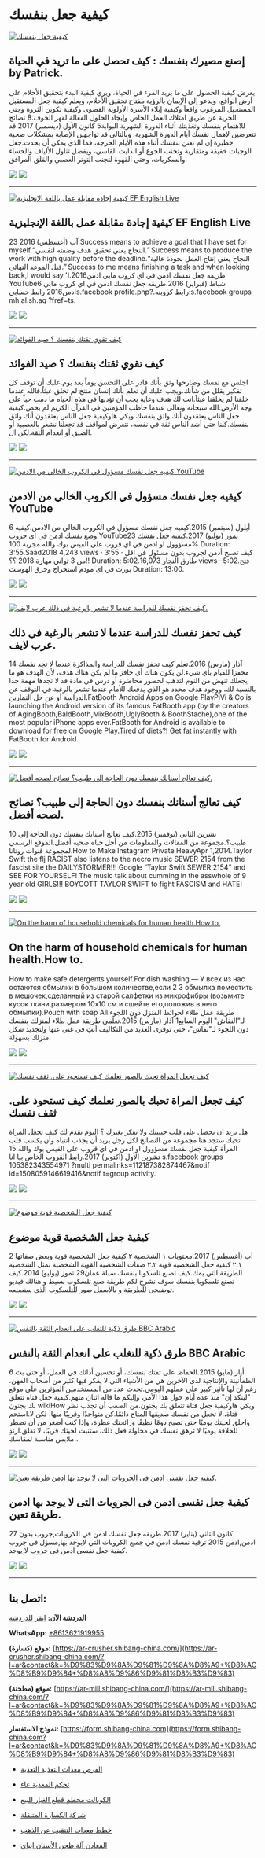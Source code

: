 # كيفية جعل بنفسك

<a href="https://swt.shibang-china.com/?l=ar&img&k=%D9%83%D9%8A%D9%81%D9%8A%D8%A9+%D8%AC%D8%B9%D9%84+%D8%A8%D9%86%D9%81%D8%B3%D9%83" target="_blank">![كيفية جعل بنفسك](http://static.shibang-china.com/all-800x300/1476.jpg)</a>

## إصنع مصيرك بنفسك : كيف تحصل على ما تريد في الحياة by Patrick.
يعرض كيفية الحصول على ما يريد المرء في الحياة، ويري كيفية البدء بتحقيق الأحلام على أرض الواقع، ويدعو إلى الإيمان بالرؤية مفتاح تحقيق الأحلام، ويعلم كيفية جعل المستقبل المستحيل المرغوب واقعاً وكيفية إبلاء الأسرة الأولوية القصوى وكيفية تكوين الثروة وجني الحرية عن طريق امتلاك العمل الخاص وإيجاد الحلول الفعالة لقهر الخوف.8 نصائح للاهتمام بنفسك وتغذيتك أثناء الدورة الشهرية البوابة5 كانون الأول (ديسمبر) 2017.قد تتعرضين لإهمال نفسك أيام الدورة الشهرية، وبالتالي قد تواجهين الإصابة بمشكلات صحية خطيرة إن لم تعتن بنفسك أثناء هذه الأيام الحرجة، فما الذي يمكن أن يحدث.جعل الوجبات خفيفة ومتقاربة وتجنب الجوع أو الدايت القاسي، ويفضل تناول الألياف والحساء والسكريات، وحتى القهوة لتجنب التوتر العصبي والقلق المرافق.


<a href="https://whatsapp.shibangsoft.com/WhatsApp.php" target="_blank" title="WhatsApp">![](http://static.shibang-china.com/icon/whatsapp.png)</a> <a href="https://swt.shibang-china.com/?l=ar&icon&k=%D9%83%D9%8A%D9%81%D9%8A%D8%A9+%D8%AC%D8%B9%D9%84+%D8%A8%D9%86%D9%81%D8%B3%D9%83" target="_blank">![](http://static.shibang-china.com/icon/chat-ar.png)</a>

---

<a href="https://swt.shibang-china.com/?l=ar&img&k=%D9%83%D9%8A%D9%81%D9%8A%D8%A9+%D8%AC%D8%B9%D9%84+%D8%A8%D9%86%D9%81%D8%B3%D9%83" target="_blank">![كيفية إجادة مقابلة عمل باللغة الإنجليزية EF English Live](http://static.shibang-china.com/all-800x300/84.jpg)</a>

## كيفية إجادة مقابلة عمل باللغة الإنجليزية EF English Live
23 آب (أغسطس) 2016.Success means to achieve a goal that I have set for myself.“النجاح يعني تحقيق هدف وضعته لنفسي.” Success means to produce the work with high quality before the deadline.“النجاح يعني إنتاج العمل بجودة عالية قبل الموعد النهائي.” Success to me means finishing a task and when looking back,I would say &#39;I.طريقه جعل نفسك ادمن في اي كروب مابي ادمن2016 YouTube6 شباط (فبراير) 2016.طريقه جعل نفسك ادمن في اي كروب مابي ادمن2016 رابط حسابيs.facebook profile.php?.رابط كروبنه:s.facebook groups mh.al.sh.aq ?fref=ts.


<a href="https://whatsapp.shibangsoft.com/WhatsApp.php" target="_blank" title="WhatsApp">![](http://static.shibang-china.com/icon/whatsapp.png)</a> <a href="https://swt.shibang-china.com/?l=ar&icon&k=%D9%83%D9%8A%D9%81%D9%8A%D8%A9+%D8%AC%D8%B9%D9%84+%D8%A8%D9%86%D9%81%D8%B3%D9%83" target="_blank">![](http://static.shibang-china.com/icon/chat-ar.png)</a>

---

<a href="https://swt.shibang-china.com/?l=ar&img&k=%D9%83%D9%8A%D9%81%D9%8A%D8%A9+%D8%AC%D8%B9%D9%84+%D8%A8%D9%86%D9%81%D8%B3%D9%83" target="_blank">![كيف تقوي ثقتك بنفسك ؟ صيد الفوائد](http://static.shibang-china.com/all-800x300/1380.jpg)</a>

## كيف تقوي ثقتك بنفسك ؟ صيد الفوائد
اجلس مع نفسك وصارحها وثق بأنك قادر على التحسن يوماً بعد يوم.عليك أن توقف كل تفكير يقلل من شأنك.ويجب عليك أن تعلم بأنك إنسان منتج لم تخلق عبثاً.فالله عندما خلقنا لم يخلقنا عبثاً.انت لك هدف وغاية يجب أن تؤديها في هذه الحياه ما دمت حياً على وجه الأرض.الله سبحانه وتعالى عندما خاطب المؤمنين في القرآن الكريم لم يخص.كيفية جعل الناس يعتقدون أنك واثق بنفسك ويكي هاوكيفية جعل الناس يعتقدون أنك واثق بنفسك.كلنا حتى أشد الناس ثقة في نفسه، نتعرض لمواقف قد تجعلنا نشعر بالعصبية أو الضيق أو انعدام الثقة.لكن ال.


<a href="https://whatsapp.shibangsoft.com/WhatsApp.php" target="_blank" title="WhatsApp">![](http://static.shibang-china.com/icon/whatsapp.png)</a> <a href="https://swt.shibang-china.com/?l=ar&icon&k=%D9%83%D9%8A%D9%81%D9%8A%D8%A9+%D8%AC%D8%B9%D9%84+%D8%A8%D9%86%D9%81%D8%B3%D9%83" target="_blank">![](http://static.shibang-china.com/icon/chat-ar.png)</a>

---

<a href="https://swt.shibang-china.com/?l=ar&img&k=%D9%83%D9%8A%D9%81%D9%8A%D8%A9+%D8%AC%D8%B9%D9%84+%D8%A8%D9%86%D9%81%D8%B3%D9%83" target="_blank">![كيفيه جعل نفسك مسؤول في الكروب الخالي من الادمن YouTube](http://static.shibang-china.com/all-800x300/339.jpg)</a>

## كيفيه جعل نفسك مسؤول في الكروب الخالي من الادمن YouTube
6 أيلول (سبتمبر) 2015.كيفيه جعل نفسك مسؤول في الكروب الخالي من الادمن.كيفيه وضع نفسك ادمن في اي جروب YouTube23 تموز (يوليو) 2017.كيفية جعل نفسك مسؤوول او ادمن في اي قروب على الفيس بوك والله مجربة 100% Duration: 3:55.Saad2018 4,243 views &middot; 3:55 &middot; كيف تصبح أدمن لجروب بدون مسئول في اقل من 3 ثواني مهارة 2018 ؟؟!! Duration: 5:02.طارق النجار 16,073 views &middot; 5:02.فتح بورت في اي مودم استخراج وحرق الهوست Duration: 13:00.


<a href="https://whatsapp.shibangsoft.com/WhatsApp.php" target="_blank" title="WhatsApp">![](http://static.shibang-china.com/icon/whatsapp.png)</a> <a href="https://swt.shibang-china.com/?l=ar&icon&k=%D9%83%D9%8A%D9%81%D9%8A%D8%A9+%D8%AC%D8%B9%D9%84+%D8%A8%D9%86%D9%81%D8%B3%D9%83" target="_blank">![](http://static.shibang-china.com/icon/chat-ar.png)</a>

---

<a href="https://swt.shibang-china.com/?l=ar&img&k=%D9%83%D9%8A%D9%81%D9%8A%D8%A9+%D8%AC%D8%B9%D9%84+%D8%A8%D9%86%D9%81%D8%B3%D9%83" target="_blank">![كيف تحفز نفسك للدراسة عندما لا تشعر بالرغبة في ذلك عرب ﻻيف.](http://static.shibang-china.com/all-800x300/4.jpg)</a>

## كيف تحفز نفسك للدراسة عندما لا تشعر بالرغبة في ذلك عرب ﻻيف.
14 آذار (مارس) 2016.تعلم كيف تحفز نفسك للدراسة والمذاكرة عندما لا تجد نفسك محفزا للقيام بأي شيء.لن يكون هناك أي حافز ما لم يكن هناك هدف، لأن الهدف هو ما يجعلك تنهض من النوم لتذهب لحضور محاضرة أو درس في مادة قد لا تجدها مهمة جدا بالنسبة لك، ووجود هدف محدد هو الذي يدفعك للأمام عندما تشعر بالرغبة في التوقف عن الدراسة أو عن حل التمارين.FatBooth Android Apps on Google PlayPiVi &amp; Co is launching the Android version of its famous FatBooth app (by the creators of AgingBooth,BaldBooth,MixBooth,UglyBooth &amp; BoothStache),one of the most popular iPhone apps ever.FatBooth for Android is available to download for free on Google Play.Tired of diets?! Get fat instantly with FatBooth for Android.


<a href="https://whatsapp.shibangsoft.com/WhatsApp.php" target="_blank" title="WhatsApp">![](http://static.shibang-china.com/icon/whatsapp.png)</a> <a href="https://swt.shibang-china.com/?l=ar&icon&k=%D9%83%D9%8A%D9%81%D9%8A%D8%A9+%D8%AC%D8%B9%D9%84+%D8%A8%D9%86%D9%81%D8%B3%D9%83" target="_blank">![](http://static.shibang-china.com/icon/chat-ar.png)</a>

---

<a href="https://swt.shibang-china.com/?l=ar&img&k=%D9%83%D9%8A%D9%81%D9%8A%D8%A9+%D8%AC%D8%B9%D9%84+%D8%A8%D9%86%D9%81%D8%B3%D9%83" target="_blank">![كيف تعالج أسنانك بنفسك دون الحاجة إلى طبيب؟ نصائح لصحه أفضل.](http://static.shibang-china.com/all-800x300/1006.jpg)</a>

## كيف تعالج أسنانك بنفسك دون الحاجة إلى طبيب؟ نصائح لصحه أفضل.
10 تشرين الثاني (نوفمبر) 2015.كيف تعالج أسنانك بنفسك دون الحاجة إلى طبيب؟.مجموعة من المقالات والمعلومات من أجل حياة صحيه أفضل.الموقع الرسمي لمجموعة قنوات روتانا.How to Make Instagram Private HeavyApr 1,2014.Taylor Swift the flj RACIST also listens to the necro music SEWER 2154 from the fascist site the DAILYSTORMER!!! Google “Taylor Swift SEWER 2154” and SEE FOR YOURSELF! The music talk about cumming in the asswhole of 9 year old GIRLS!!! BOYCOTT TAYLOR SWIFT to fight FASCISM and HATE!


<a href="https://whatsapp.shibangsoft.com/WhatsApp.php" target="_blank" title="WhatsApp">![](http://static.shibang-china.com/icon/whatsapp.png)</a> <a href="https://swt.shibang-china.com/?l=ar&icon&k=%D9%83%D9%8A%D9%81%D9%8A%D8%A9+%D8%AC%D8%B9%D9%84+%D8%A8%D9%86%D9%81%D8%B3%D9%83" target="_blank">![](http://static.shibang-china.com/icon/chat-ar.png)</a>

---

<a href="https://swt.shibang-china.com/?l=ar&img&k=%D9%83%D9%8A%D9%81%D9%8A%D8%A9+%D8%AC%D8%B9%D9%84+%D8%A8%D9%86%D9%81%D8%B3%D9%83" target="_blank">![On the harm of household chemicals for human health.How to.](http://static.shibang-china.com/all-800x300/470.jpg)</a>

## On the harm of household chemicals for human health.How to.
How to make safe detergents yourself.For dish washing.— У всех из нас остаются обмылки в большом количестве,если 2 3 обмылка поместить в мешочек,сделанный из старой салфетки из микрофибры (возьмите кусок ткани,размером 10х10 см и сшейте его,положив в него обмылки).Pouch with soap All.طريقة عمل طلاء لحوائط المنزل دون اللجوء لـ&quot;النقاش&quot; اليوم السابع1 آذار (مارس) 2015.تعلمى طريقة عمل طلاء لمنزلك بنفسك دون اللجوء لـ&quot;نقاش&quot;، حتى توفرى العديد من التكاليف أنتِ فى غنى عنها ولتجديد شكل منزلك بسهولة.


<a href="https://whatsapp.shibangsoft.com/WhatsApp.php" target="_blank" title="WhatsApp">![](http://static.shibang-china.com/icon/whatsapp.png)</a> <a href="https://swt.shibang-china.com/?l=ar&icon&k=%D9%83%D9%8A%D9%81%D9%8A%D8%A9+%D8%AC%D8%B9%D9%84+%D8%A8%D9%86%D9%81%D8%B3%D9%83" target="_blank">![](http://static.shibang-china.com/icon/chat-ar.png)</a>

---

<a href="https://swt.shibang-china.com/?l=ar&img&k=%D9%83%D9%8A%D9%81%D9%8A%D8%A9+%D8%AC%D8%B9%D9%84+%D8%A8%D9%86%D9%81%D8%B3%D9%83" target="_blank">![كيف تجعل المراة تحبك بالصور نعلمك كيف تستحوذ على. ثقف نفسك](http://static.shibang-china.com/all-800x300/734.jpg)</a>

## كيف تجعل المراة تحبك بالصور نعلمك كيف تستحوذ على. ثقف نفسك
هل تريد ان تحصل على قلب حبيبتك ولا تفكر بغيرك ؟ اليوم نقدم لك كيف تجعل المراة تحبك ستجد هنا مجموعة من النصائح لكل رجل يريد أن يجذب انتباه وأن يكسب قلب المرأة.كيفية جعل نفسك مسؤوول او ادمن في اي قروب على الفيس بوك والله.15 تشرين الأول (أكتوبر) 2017.رابط القروب الخاص بيا انا s.facebook groups 105382343554971 ?multi permalinks=112187382874467&amp;notif id=1508059146619416&amp;notif t=group activity.


<a href="https://whatsapp.shibangsoft.com/WhatsApp.php" target="_blank" title="WhatsApp">![](http://static.shibang-china.com/icon/whatsapp.png)</a> <a href="https://swt.shibang-china.com/?l=ar&icon&k=%D9%83%D9%8A%D9%81%D9%8A%D8%A9+%D8%AC%D8%B9%D9%84+%D8%A8%D9%86%D9%81%D8%B3%D9%83" target="_blank">![](http://static.shibang-china.com/icon/chat-ar.png)</a>

---

<a href="https://swt.shibang-china.com/?l=ar&img&k=%D9%83%D9%8A%D9%81%D9%8A%D8%A9+%D8%AC%D8%B9%D9%84+%D8%A8%D9%86%D9%81%D8%B3%D9%83" target="_blank">![كيفية جعل الشخصية قوية موضوع](http://static.shibang-china.com/all-800x300/1321.jpg)</a>

## كيفية جعل الشخصية قوية موضوع
2 آب (أغسطس) 2017.محتويات ١ الشخصية ٢ كيفية جعل الشخصية قوية وبعض صفاتها ٢.١ كيفية جعل الشخصية قوية ٢.٢ صفات الشخصية القوية الشخصية تمثل الشخصية الطريقة التي يمك.كيف تصنع تلسكوبا بنفسك سبلة عمان29 تموز (يوليو) 2014.كيف تصنع تلسكوبا بنفسك سوف نشرح لكم طريقة صنع تلسكوب بسيط و هنالك فيديو توضيحي للطريقة و بالأسفل صور للتلسكوب الذي سنصنعه.


<a href="https://whatsapp.shibangsoft.com/WhatsApp.php" target="_blank" title="WhatsApp">![](http://static.shibang-china.com/icon/whatsapp.png)</a> <a href="https://swt.shibang-china.com/?l=ar&icon&k=%D9%83%D9%8A%D9%81%D9%8A%D8%A9+%D8%AC%D8%B9%D9%84+%D8%A8%D9%86%D9%81%D8%B3%D9%83" target="_blank">![](http://static.shibang-china.com/icon/chat-ar.png)</a>

---

<a href="https://swt.shibang-china.com/?l=ar&img&k=%D9%83%D9%8A%D9%81%D9%8A%D8%A9+%D8%AC%D8%B9%D9%84+%D8%A8%D9%86%D9%81%D8%B3%D9%83" target="_blank">![طرق ذكية للتغلب على انعدام الثقة بالنفس BBC Arabic](http://static.shibang-china.com/all-800x300/177.jpg)</a>

## طرق ذكية للتغلب على انعدام الثقة بالنفس BBC Arabic
6 أيار (مايو) 2015.الحفاظ على ثقتك بنفسك، أو تحسين أدائك في العمل، أو حتى بث الطمأنينة والإنتاجية لدى الآخرين هي من الأشياء التي لا يفكر فيها كثير من أصحاب المهن، رغم أن لها تأثير كبير على عملهم اليومي.تحدث عدد من المستخدمين المؤثرين على موقع &quot;لينكد إن&quot; منذ عدة أيام حول هذا الأمر، وإليكم ما قاله اثنان منهم.كيفية جعل فتاة تتعلق بك بجنون wikiHow ويكي هاوكيفية جعل فتاة تتعلق بك بجنون.من الصعب أن تجذب نظر فتاة،.لا تجعل من نفسك صديقها المتاح دائمًا.كن متواجدًا وقريبًا منها، لكن لا.استحم واحلق لحيتك يوميًا حتى تصبح دومًا نظيفًا ورائحتك عطرة، وإذا كنت أصغر من أن تضطر للحلاقة يوميًا لا ترهق نفسك في محاولة فعل ذلك، ستنبت لحيتك قريبًا، لا تقلق.ارتدِ ملابس مناسبة لمقاسك،.


<a href="https://whatsapp.shibangsoft.com/WhatsApp.php" target="_blank" title="WhatsApp">![](http://static.shibang-china.com/icon/whatsapp.png)</a> <a href="https://swt.shibang-china.com/?l=ar&icon&k=%D9%83%D9%8A%D9%81%D9%8A%D8%A9+%D8%AC%D8%B9%D9%84+%D8%A8%D9%86%D9%81%D8%B3%D9%83" target="_blank">![](http://static.shibang-china.com/icon/chat-ar.png)</a>

---

<a href="https://swt.shibang-china.com/?l=ar&img&k=%D9%83%D9%8A%D9%81%D9%8A%D8%A9+%D8%AC%D8%B9%D9%84+%D8%A8%D9%86%D9%81%D8%B3%D9%83" target="_blank">![كيفية جعل نفسى ادمن فى الجروبات التى لا يوجد بها ادمن طريقة تعين.](http://static.shibang-china.com/all-800x300/176.jpg)</a>

## كيفية جعل نفسى ادمن فى الجروبات التى لا يوجد بها ادمن طريقة تعين.
27 كانون الثاني (يناير) 2017.طريقه جعل نفسك ادمن في الكروبات,جروب بدون ادمن,ادمن 2015 ترقية نفسك ادمن في جميع الكروبات التي لايوجد بها,مسؤل فى جروب كيفية جعل نفسى ادمن فى جروب لا يوجد.

<a href="https://whatsapp.shibangsoft.com/WhatsApp.php" target="_blank" title="WhatsApp">![](http://static.shibang-china.com/icon/whatsapp.png)</a> <a href="https://swt.shibang-china.com/?l=ar&icon&k=%D9%83%D9%8A%D9%81%D9%8A%D8%A9+%D8%AC%D8%B9%D9%84+%D8%A8%D9%86%D9%81%D8%B3%D9%83" target="_blank">![](http://static.shibang-china.com/icon/chat-ar.png)</a>

---
## اتصل بنا:

**الدردشة الآن:** [انقر للدردشة](https://swt.shibang-china.com?l=ar&contact&k=%D9%83%D9%8A%D9%81%D9%8A%D8%A9+%D8%AC%D8%B9%D9%84+%D8%A8%D9%86%D9%81%D8%B3%D9%83)

**WhatsApp:**  [+8613621919955](https://whatsapp.shibangsoft.com/WhatsApp.php)

**موقع (كسارة):** [https://ar-crusher.shibang-china.com/](https://ar-crusher.shibang-china.com/?l=ar&contact&k=%D9%83%D9%8A%D9%81%D9%8A%D8%A9+%D8%AC%D8%B9%D9%84+%D8%A8%D9%86%D9%81%D8%B3%D9%83)

**موقع (مطحنة):** [https://ar-mill.shibang-china.com/](https://ar-mill.shibang-china.com/?l=ar&contact&k=%D9%83%D9%8A%D9%81%D9%8A%D8%A9+%D8%AC%D8%B9%D9%84+%D8%A8%D9%86%D9%81%D8%B3%D9%83)

**نموذج الاستفسار:** [https://form.shibang-china.com](https://form.shibang-china.com?l=ar&contact&k=%D9%83%D9%8A%D9%81%D9%8A%D8%A9+%D8%AC%D8%B9%D9%84+%D8%A8%D9%86%D9%81%D8%B3%D9%83)

* [القرص معدات التغذية التغذية](../30/%D8%A7%D9%84%D9%82%D8%B1%D8%B5%20%D9%85%D8%B9%D8%AF%D8%A7%D8%AA%20%D8%A7%D9%84%D8%AA%D8%BA%D8%B0%D9%8A%D8%A9%20%D8%A7%D9%84%D8%AA%D8%BA%D8%B0%D9%8A%D8%A9.md)

* [تحكم المغذية عاء](../27/%D8%AA%D8%AD%D9%83%D9%85%20%D8%A7%D9%84%D9%85%D8%BA%D8%B0%D9%8A%D8%A9%20%D8%B9%D8%A7%D8%A1.md)

* [الكوبالت محطم قطع الغيار للبيع](../26/%D8%A7%D9%84%D9%83%D9%88%D8%A8%D8%A7%D9%84%D8%AA%20%D9%85%D8%AD%D8%B7%D9%85%20%D9%82%D8%B7%D8%B9%20%D8%A7%D9%84%D8%BA%D9%8A%D8%A7%D8%B1%20%D9%84%D9%84%D8%A8%D9%8A%D8%B9.md)

* [شركة الكسارة المتنقلة](../27/%D8%B4%D8%B1%D9%83%D8%A9%20%D8%A7%D9%84%D9%83%D8%B3%D8%A7%D8%B1%D8%A9%20%D8%A7%D9%84%D9%85%D8%AA%D9%86%D9%82%D9%84%D8%A9.md)

* [خطط معدات التنقيب عن الذهب](../28/%D8%AE%D8%B7%D8%B7%20%D9%85%D8%B9%D8%AF%D8%A7%D8%AA%20%D8%A7%D9%84%D8%AA%D9%86%D9%82%D9%8A%D8%A8%20%D8%B9%D9%86%20%D8%A7%D9%84%D8%B0%D9%87%D8%A8.md)

* [المعادن آلة طحن الأسنان ايباي](../26/%D8%A7%D9%84%D9%85%D8%B9%D8%A7%D8%AF%D9%86%20%D8%A2%D9%84%D8%A9%20%D8%B7%D8%AD%D9%86%20%D8%A7%D9%84%D8%A3%D8%B3%D9%86%D8%A7%D9%86%20%D8%A7%D9%8A%D8%A8%D8%A7%D9%8A.md)
